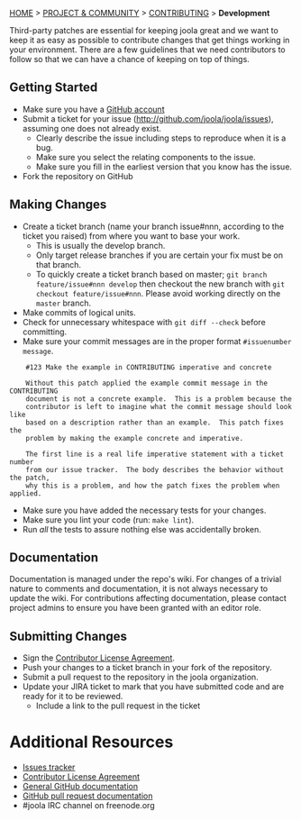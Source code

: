 <a name="top" />

[HOME](Home) > [PROJECT & COMMUNITY](project-and-community) > [CONTRIBUTING](Contributing) > **Development**

Third-party patches are essential for keeping joola great and we want to
keep it as easy as possible to contribute changes that get things working in
your environment. There are a few guidelines that we need contributors to
follow so that we can have a chance of keeping on top of things.

## Getting Started

* Make sure you have a [GitHub account](https://github.com/signup/free)
* Submit a ticket for your issue (http://github.com/joola/joola/issues),
assuming one does not already exist.
  * Clearly describe the issue including steps to reproduce when it is a bug.
  * Make sure you select the relating components to the issue.
  * Make sure you fill in the earliest version that you know has the issue.
* Fork the repository on GitHub

## Making Changes

* Create a ticket branch (name your branch issue#nnn, according to the ticket you raised) from where you want to base your work.
  * This is usually the develop branch.
  * Only target release branches if you are certain your fix must be on that
    branch.
  * To quickly create a ticket branch based on master; `git branch
    feature/issue#nnn develop` then checkout the new branch with `git
    checkout feature/issue#nnn`. Please avoid working directly on the
    `master` branch.
* Make commits of logical units.
* Check for unnecessary whitespace with `git diff --check` before committing.
* Make sure your commit messages are in the proper format `#issuenumber message`.

````
    #123 Make the example in CONTRIBUTING imperative and concrete

    Without this patch applied the example commit message in the CONTRIBUTING
    document is not a concrete example.  This is a problem because the
    contributor is left to imagine what the commit message should look like
    based on a description rather than an example.  This patch fixes the
    problem by making the example concrete and imperative.

    The first line is a real life imperative statement with a ticket number
    from our issue tracker.  The body describes the behavior without the patch,
    why this is a problem, and how the patch fixes the problem when applied.
````

* Make sure you have added the necessary tests for your changes.
* Make sure you lint your code (run: ```make lint```).
* Run _all_ the tests to assure nothing else was accidentally broken.

## Documentation

Documentation is managed under the repo's wiki.
For changes of a trivial nature to comments and documentation, it is not
always necessary to update the wiki. For contributions affecting documentation,
please contact project admins to ensure you have been granted with an editor role.

## Submitting Changes

* Sign the [Contributor License Agreement][cla].
* Push your changes to a ticket branch in your fork of the repository.
* Submit a pull request to the repository in the joola organization.
* Update your JIRA ticket to mark that you have submitted code and are ready for it to be reviewed.
  * Include a link to the pull request in the ticket

# Additional Resources

* [Issues tracker](http://github.com/joola/joola/issues)
* [Contributor License Agreement][cla]
* [General GitHub documentation](http://help.github.com/)
* [GitHub pull request documentation](http://help.github.com/send-pull-requests/)
* #joola IRC channel on freenode.org

[cla]: https://github.com/joola/joola/wiki/CLA